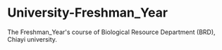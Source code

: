 # University-Freshman_Year
The Freshman_Year's course of Biological Resource Department (BRD), Chiayi university.
